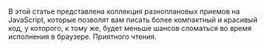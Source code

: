 В этой статье представлена коллекция разноплановых приемов на JavaScript, 
которые позволят вам писать более компактный и красивый код, у которого, 
к тому же, будет меньше шансов сломаться во время исполнения в браузере. 
Приятного чтения.